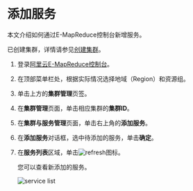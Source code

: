 # 添加服务

本文介绍如何通过E-MapReduce控制台新增服务。

已创建集群，详情请参见[创建集群](/intl.zh-CN/集群管理/集群配置/创建集群.md)。

1.  登录[阿里云E-MapReduce控制台](https://emr.console.aliyun.com/)。

2.  在顶部菜单栏处，根据实际情况选择地域（Region）和资源组。

3.  单击上方的**集群管理**页签。

4.  在**集群管理**页面，单击相应集群的**集群ID**。

5.  在**集群与服务管理**页面，单击右上角的**添加服务**。

6.  在**添加服务**对话框，选中待添加的服务，单击**确定**。

7.  在**服务列表**区域，单击![refresh](https://static-aliyun-doc.oss-cn-hangzhou.aliyuncs.com/assets/img/zh-CN/9932158951/p142827.png)图标。

    您可以查看新添加的服务。

    ![service list](https://static-aliyun-doc.oss-cn-hangzhou.aliyuncs.com/assets/img/zh-CN/9932158951/p142828.png)


